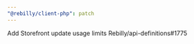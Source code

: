 ```yaml
---
"@rebilly/client-php": patch
---
```


Add Storefront update usage limits Rebilly/api-definitions#1775
